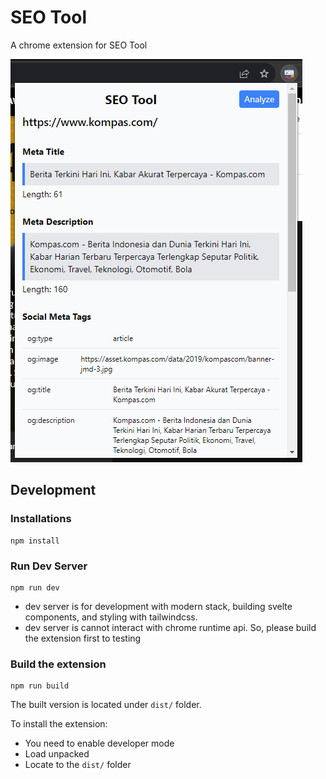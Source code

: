 # SEO Tool
A chrome extension for SEO Tool

![screenshoot](/docs/images/ss1.png)

## Development

### Installations
```
npm install
```

### Run Dev Server
```
npm run dev
```
- dev server is for development with modern stack, building svelte components, and styling with tailwindcss. 
- dev server is cannot interact with chrome runtime api. So, please build the extension first to testing

### Build the extension
```
npm run build
```

The built version is located under `dist/` folder.

To install the extension:
- You need to enable developer mode
- Load unpacked
- Locate to the `dist/` folder
